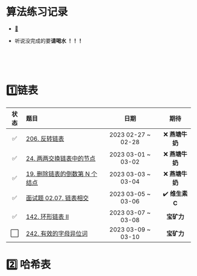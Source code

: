 # 算法练习记录

+ [:man:](https://gitee.com/wosongtx/leetcodex.git)

+ 听说没完成的要**请喝水 ！！！**

</br></br></br>



# :one:链表

|         状态         | 题目                                                         |        日期        |              期待              |
| :------------------: | :----------------------------------------------------------- | :----------------: | :----------------------------: |
|  :white_check_mark:  | [206. 反转链表](https://leetcode.cn/problems/reverse-linked-list/) | 2023 02-27 ~ 02-28 |        :x: **燕塘牛奶**        |
|  :white_check_mark:  | [24. 两两交换链表中的节点](https://leetcode.cn/problems/swap-nodes-in-pairs/) | 2023 03-01 ~ 03-02 |        :x: **燕塘牛奶**        |
|  :white_check_mark:  | [19. 删除链表的倒数第 N 个结点](https://leetcode.cn/problems/remove-nth-node-from-end-of-list/) | 2023 03-03 ~ 03-04 |        :x: ​**燕塘牛奶**        |
|  :white_check_mark:  | [面试题 02.07. 链表相交](https://leetcode.cn/problems/intersection-of-two-linked-lists-lcci/submissions/) | 2023 03-05 ~ 03-06 | :heavy_check_mark: **维生素C** |
|  :white_check_mark:  | [142. 环形链表 II](https://leetcode.cn/problems/linked-list-cycle-ii/) | 2023 03-07 ~ 03-08 |           **宝矿力**           |
| :white_large_square: | [242. 有效的字母异位词](https://leetcode.cn/problems/valid-anagram/submissions/) | 2023 03-09 ~ 03-10 |           **宝矿力**           |

# :two: 哈希表